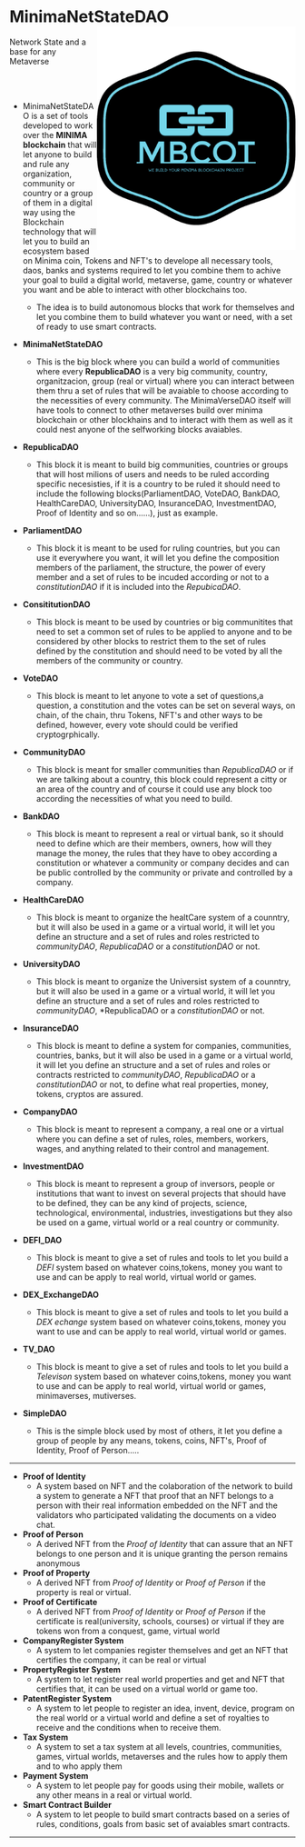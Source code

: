 # MinimaNetStateDAO <img src="logo_blue.png" width="350" title="Network State and a base for any Metaverse" alt="Network State and a base for any Metaverse" align="right">
Network State and a base for any Metaverse

<br/><br/>
- MinimaNetStateDAO is a set of tools developed to work over the **MINIMA blockchain** that will let anyone to build and rule any organization, community or country or a group of them in a digital way using the Blockchain technology that will let you to build an ecosystem based on Minima coin, Tokens and NFT's to develope all necessary tools, daos, banks and systems required to let you combine them to achive your goal to build a digital world, metaverse, game, country or whatever you want and be able to interact with other blockchains too.
  - The idea is to build autonomous blocks that work for themselves and let you combine them to build whatever you want or need, with a set of ready to use smart contracts.

- **MinimaNetStateDAO** 
  - This is the big block where you can build a world of communities where every **RepublicaDAO** is a very big community, country, organitzacion, group (real or virtual) where you can interact between them thru a set of rules that will be avaiable to choose according to the necessities of every community. The MinimaVerseDAO itself will have tools to connect to other metaverses build over minima blockchain or other blockhains and to interact with them as well as it could nest anyone of the selfworking blocks avaiables.
- **RepublicaDAO**
  - This block it is meant to build big communities, countries or groups that will host milions of users and needs to be ruled according specific necesisties, if it is a country to be ruled it should need to include the following blocks(ParliamentDAO, VoteDAO, BankDAO, HealthCareDAO, UniversityDAO, InsuranceDAO, InvestmentDAO, Proof of Identity and so on......), just as example.
- **ParliamentDAO**
  - This block it is meant to be used for ruling countries, but you can use it everywhere you want, it will let you define the composition members of the parliament, the structure, the power of every member and a set of rules to be incuded according or not to a *constitutionDAO* if it is included into the *RepubicaDAO*.
- **ConsititutionDAO**
  - This block is meant to be used by countries or big communitites that need to set a common set of rules to be applied to anyone and to be considered by other blocks to restrict them to the set of rules defined by the constitution and should need to be voted by all the members of the community or country.
- **VoteDAO**
  - This block is meant to let anyone to vote a set of questions,a question, a constitution and the votes can be set on several ways, on chain, of the chain, thru Tokens, NFT's and other ways to be defined, however, every vote should could be verified cryptogrphically. 
- **CommunityDAO**
  - This block is meant for smaller communities than *RepublicaDAO* or if we are talking about a country, this block could represent a citty or an area of the country and of course it could use any block too according the necessities of what you need to build.
- **BankDAO**
  - This block is meant to represent a real or virtual bank, so it should need to define which are their members, owners, how will they manage the money, the rules that they have to obey according a constitution or whatever a community or company decides and can be public controlled by the community or private and controlled by a company.
- **HealthCareDAO**
  - This block is meant to organize the healtCare system of a counntry, but it will also be used in a game or a virtual world, it will let you define an structure and a set of rules and roles restricted to *communityDAO*, *RepublicaDAO* or a *constitutionDAO* or not.
- **UniversityDAO**
  - This block is meant to organize the Universist system of a counntry, but it will also be used in a game or a virtual world, it will let you define an structure and a set of rules and roles restricted to *communityDAO*, *RepublicaDAO or a *constitutionDAO* or not. 
- **InsuranceDAO**
  - This block is meant to define a system for companies, communities, countries, banks, but it will also be used in a game or a virtual world, it will let you define an structure and a set of rules and roles or contracts restricted to *communityDAO*, *RepublicaDAO* or a *constitutionDAO* or not, to define what real properties, money, tokens, cryptos are assured.
- **CompanyDAO** 
  - This block is meant to represent a company, a real one or a virtual where you can define a set of rules, roles, members, workers, wages, and anything related to their control and management.
- **InvestmentDAO**
  - This block is meant to represent a group of inversors, people or institutions that want to invest on several projects that should have to be defined, they can be any kind of projects, science, technological, environmental, industries, investigations but they also be used on a game, virtual world or a real country or community.
- **DEFI_DAO**
  - This block is meant to give a set of rules and tools to let you build a *DEFI* system based on whatever coins,tokens, money you want to use and can be apply to real world, virtual world or games. 
- **DEX_ExchangeDAO**
  - This block is meant to give a set of rules and tools to let you build a *DEX echange* system based on whatever coins,tokens, money you want to use and can be apply to real world, virtual world or games.  
- **TV_DAO**
  - This block is meant to give a set of rules and tools to let you build a *Televison* system based on whatever coins,tokens, money you want to use and can be apply to real world, virtual world or games, minimaverses, mutiverses.  
- **SimpleDAO**
  - This is the simple block used by most of others, it let you define a group of people by any means, tokens, coins, NFT's, Proof of Identity, Proof of Person..... 
-----------------------------------
- **Proof of Identity**
  - A system based on NFT and the colaboration of the network to build a system to generate a NFT that proof that an NFT belongs to a person with their real information embedded on the NFT and the validators who participated validating the documents on a video chat.
- **Proof of Person** 
  - A derived NFT from the *Proof of Identity* that can assure that an NFT belongs to one person and it is unique granting the person remains anonymous
- **Proof of Property** 
  - A derived NFT from *Proof of Identity* or *Proof of Person* if the property is real or virtual.
- **Proof of Certificate**
  - A derived NFT from *Proof of Identity* or *Proof of Person* if the certificate is real(university, schools, courses) or virtual if they are tokens won from a conquest, game, virtual world
- **CompanyRegister System**
  - A system to let companies register themselves and get an NFT that certifies the company, it can be real or virtual
- **PropertyRegister System**
  - A system to let register real world properties and get and NFT that certifies that, it can be used on a virtual world or game too.
- **PatentRegister System**
  - A system to let people to register an idea, invent, device, program on the real world or a virtual world and define a set of royalties to receive and the conditions when to receive them.
- **Tax System**
  - A system to set a tax system at all levels, countries, communities, games, virtual worlds, metaverses and the rules how to apply them and to who apply them
- **Payment System**
  - A system to let people pay for goods using their mobile, wallets or any other means in a real or virtual world.
- **Smart Contract Builder**
  - A system to let people to build smart contracts based on a series of rules, conditions, goals from basic set of avaiables smart contracts.
-------------------------------------

